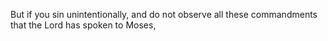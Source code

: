 But if you sin unintentionally, and do not observe all these commandments that the Lord has spoken to Moses,
